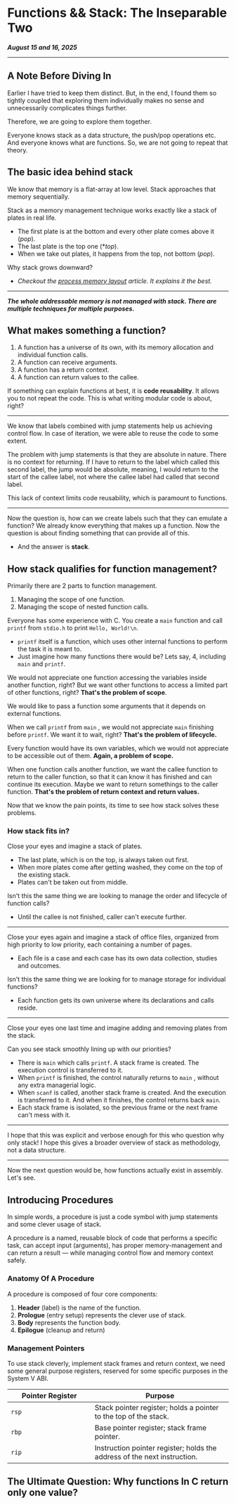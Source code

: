# Functions && Stack: The Inseparable Two

_**August 15 and 16, 2025**_

***

## A Note Before Diving In

Earlier I have tried to keep them distinct. But, in the end, I found them so tightly coupled that exploring them individually makes no sense and unnecessarily complicates things further.

Therefore, we are going to explore them together.

Everyone knows stack as a data structure, the push/pop operations etc. And everyone knows what are functions. So, we are not going to repeat that theory.

## The basic idea behind stack

We know that memory is a flat-array at low level. Stack approaches that memory sequentially.

Stack as a memory management technique works exactly like a stack of plates in real life.

* The first plate is at the bottom and every other plate comes above it (_pop_).
* The last plate is the top one (\*_top_).
* When we take out plates, it happens from the top, not bottom (_pop_).

Why stack grows downward?

* _Checkout the_ [_process memory layout_](../all-roads-to-memory/general-process-layout-in-virtual-memory.md) _article. It explains it the best._

***

_**The whole addressable memory is not managed with stack. There are multiple techniques for multiple purposes.**_

## What makes something a function?

1. A function has a universe of its own, with its memory allocation and individual function calls.
2. A function can receive arguments.
3. A function has a return context.
4. A function can return values to the callee.

If something can explain functions at best, it is **code reusability**. It allows you to not repeat the code. This is what writing modular code is about, right?

***

We know that labels combined with jump statements help us achieving control flow. In case of iteration, we were able to reuse the code to some extent.

The problem with jump statements is that they are absolute in nature. There is no context for returning. If I have to return to the label which called this second label, the jump would be absolute, meaning, I would return to the start of the callee label, not where the callee label had called that second label.

This lack of context limits code reusability, which is paramount to functions.

***

Now the question is, how can we create labels such that they can emulate a function? We already know everything that makes up a function. Now the question is about finding something that can provide all of this.

* And the answer is **stack**.

## How stack qualifies for function management?

Primarily there are 2 parts to function management.

1. Managing the scope of one function.
2. Managing the scope of nested function calls.

Everyone has some experience with C. You create a `main` function and call `printf` from `stdio.h` to print `Hello, World!\n`.

* `printf` itself is a function, which uses other internal functions to perform the task it is meant to.
* Just imagine how many functions there would be? Lets say, 4, including `main` and `printf`.

We would not appreciate one function accessing the variables inside another function, right? But we want other functions to access a limited part of other functions, right? **That's the problem of scope**.

We would like to pass a function some arguments that it depends on external functions.

When we call `printf` from `main` , we would not appreciate `main` finishing before `printf`. We want it to wait, right? **That's the problem of lifecycle.**

Every function would have its own variables, which we would not appreciate to be accessible out of them. **Again, a problem of scope.**

When one function calls another function, we want the callee function to return to the caller function, so that it can know it has finished and can continue its execution. Maybe we want to return somethings to the caller function. **That's the problem of return context and return values.**

Now that we know the pain points, its time to see how stack solves these problems.

### How stack fits in?

Close your eyes and imagine a stack of plates.

* The last plate, which is on the top, is always taken out first.
* When more plates come after getting washed, they come on the top of the existing stack.
* Plates can't be taken out from middle.

Isn't this the same thing we are looking to manage the order and lifecycle of function calls?

* Until the callee is not finished, caller can't execute further.

***

Close your eyes again and imagine a stack of office files, organized from high priority to low priority, each containing a number of pages.

* Each file is a case and each case has its own data collection, studies and outcomes.

Isn't this the same thing we are looking for to manage storage for individual functions?

* Each function gets its own universe where its declarations and calls reside.

***

Close your eyes one last time and imagine adding and removing plates from the stack.

Can you see stack smoothly lining up with our priorities?

* There is `main` which calls `printf`. A stack frame is created. The execution control is transferred to it.
* When `printf` is finished, the control naturally returns to `main` , without any extra managerial logic.
* When `scanf` is called, another stack frame is created. And the execution is transferred to it. And when it finishes, the control returns back `main`.
* Each stack frame is isolated, so the previous frame or the next frame can't mess with it.

***

I hope that this was explicit and verbose enough for this who question why only stack! I hope this gives a broader overview of stack as methodology, not a data structure.

***

Now the next question would be, how functions actually exist in assembly. Let's see.

## Introducing Procedures

In simple words, a procedure is just a code symbol with jump statements and some clever usage of stack.

A procedure is a named, reusable block of code that performs a specific task, can accept input (arguments), has proper memory-management and can return a result — while managing control flow and memory context safely.

### Anatomy Of A Procedure

A procedure is composed of four core components:

1. **Header** (label) is the name of the function.
2. **Prologue** (entry setup) represents the clever use of stack.
3. **Body** represents the function body.
4. **Epilogue** (cleanup and return)

### Management Pointers

To use stack cleverly, implement stack frames and return context, we need some general purpose registers, reserved for some specific purposes in the System V ABI.

<table><thead><tr><th width="175">Pointer Register</th><th>Purpose</th></tr></thead><tbody><tr><td><code>rsp</code></td><td>Stack pointer register; holds a pointer to the top of the stack.</td></tr><tr><td><code>rbp</code></td><td>Base pointer register; stack frame pointer.</td></tr><tr><td><code>rip</code></td><td>Instruction pointer register; holds the address of the next instruction.</td></tr></tbody></table>















## The Ultimate Question: Why functions In C return only one value?
